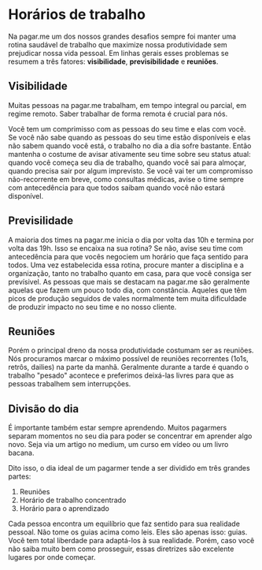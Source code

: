 # Horários de trabalho
Na pagar.me um dos nossos grandes desafios sempre foi manter uma rotina saudável de trabalho que maximize nossa produtividade sem prejudicar nossa vida pessoal. Em linhas gerais esses problemas se resumem a três fatores: **visibilidade**, **previsibilidade** e **reuniões**.

## Visibilidade
Muitas pessoas na pagar.me trabalham, em tempo integral ou parcial, em regime remoto. Saber trabalhar de forma remota é crucial para nós.

Você tem um comprimisso com as pessoas do seu time e elas com você. Se você não sabe quando as pessoas do seu time estão disponíveis e elas não sabem quando você está, o trabalho no dia a dia sofre bastante. Então mantenha o costume de avisar ativamente seu time sobre seu status atual: quando você começa seu dia de trabalho, quando você sai para almoçar, quando precisa sair por algum imprevisto. Se você vai ter um compromisso não-recorrente em breve, como consultas médicas, avise o time sempre com antecedência para que todos saibam quando você não estará disponível.

## Previsilidade
A maioria dos times na pagar.me inicia o dia por volta das 10h e termina por volta das 19h. Isso se encaixa na sua rotina? Se não, avise seu time com antecedência para que vocês negociem um horário que faça sentido para todos. Uma vez estabelecida essa rotina, procure manter a disciplina e a organização, tanto no trabalho quanto em casa, para que você consiga ser prevísivel. As pessoas que mais se destacam na pagar.me são geralmente aquelas que fazem um pouco todo dia, com constância. Aqueles que têm picos de produção seguidos de vales normalmente tem muita dificuldade de produzir impacto no seu time e no nosso cliente.

## Reuniões
Porém o principal dreno da nossa produtividade costumam ser as reuniões. Nós procuramos marcar o máximo possível de reuniões recorrentes (1o1s, retrôs, dailies) na parte da manhã. Geralmente durante a tarde é quando o trabalho "pesado" acontece e preferimos deixá-las livres para que as pessoas trabalhem sem interrupções.

## Divisão do dia
É importante também estar sempre aprendendo. Muitos pagarmers separam momentos no seu dia para poder se concentrar em aprender algo novo. Seja via um artigo no medium, um curso em vídeo ou um livro bacana.

Dito isso, o dia ideal de um pagarmer tende a ser dividido em três grandes partes:

1. Reuniões
2. Horário de trabalho concentrado
3. Horário para o aprendizado

Cada pessoa encontra um equilíbrio que faz sentido para sua realidade pessoal. Não tome os guias acima como leis. Eles são apenas isso: guias. Você tem total liberdade para adaptá-los à sua realidade. Porém, caso você não saiba muito bem como prosseguir, essas diretrizes são excelente lugares por onde começar.